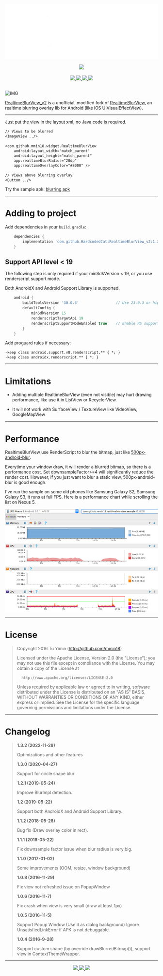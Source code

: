 <p align="center">
  <img src="/imgs/logo.png?raw=true">
</p>
<div align="center">
  <a href="https://github.com/HardcodedCat/RealtimeBlurView_v2/actions/workflows/sample_build.yml?query=branch%3Amaster">
    <img src="https://img.shields.io/github/workflow/status/HardcodedCat/RealtimeBlurView_v2/Sample%20build/master?label=Build&logo=gradle"/>
  </a>
</div>
<br />
<div align="center">
  <a href="https://developer.android.com/about/versions/android-4.0-highlights">
    <img src="https://img.shields.io/static/v1?label=Android&message=4.0.3%2B&color=brightgreen&style=flat&logo=android&logoColor=white"/>
  </a>
  <a href="https://github.com/HardcodedCat/RealtimeBlurView_v2/commits/master">
    <img src="https://img.shields.io/github/last-commit/HardcodedCat/RealtimeBlurView_v2/master?color=informational&label=Updated&logo=github"/>
  </a>
  <a href="https://github.com/HardcodedCat/RealtimeBlurView_v2/releases">
    <img src="https://badgen.net/github/tag/HardcodedCat/RealtimeBlurView_v2?color=orange&icon=terminal&label=Latest"/>
  </a>
  <a href="/LICENSE">
    <img src="https://img.shields.io/badge/License-Apache_v2-informational.svg?logo=apache"/>
  </a>
</div>
<br />

![IMG](imgs/1.gif)

[RealtimeBlurView_v2](https://github.com/HardcodedCat/RealtimeBlurView_v2) is a unofficial, modified fork of [RealtimeBlurView](https://github.com/mmin18/RealtimeBlurView), an realtime blurring overlay lib for Android (like iOS UIVisualEffectView).

***

Just put the view in the layout xml, no Java code is required.

	// Views to be blurred
	<ImageView ../>
	
	<com.github.mmin18.widget.RealtimeBlurView
		android:layout_width="match_parent"
		android:layout_height="match_parent"
		app:realtimeBlurRadius="20dp"
		app:realtimeOverlayColor="#8000" />
	
	// Views above blurring overlay
	<Button ../>

Try the sample apk: [blurring.apk](https://github.com/HardcodedCat/RealtimeBlurView_v2/suites/9478708287/artifacts/449119298)

***

# Adding to project

Add dependencies in your `build.gradle`:

```groovy
	dependencies {
	    implementation 'com.github.HardcodedCat:RealtimeBlurView_v2:1.3.2'
	}
```

## Support API level < 19

The following step is only required if your minSdkVersion < 19, or you use renderscript support mode.

Both AndroidX and Android Support Library is supported.

```groovy
	android {
		buildToolsVersion '30.0.3'                 // Use 23.0.3 or higher
		defaultConfig {
			minSdkVersion 15
			renderscriptTargetApi 19
			renderscriptSupportModeEnabled true    // Enable RS support
		}
	}
```

Add proguard rules if necessary:

```
-keep class android.support.v8.renderscript.** { *; }
-keep class androidx.renderscript.** { *; }
```

***

# Limitations

- Adding multiple RealtimeBlurView (even not visible) may hurt drawing performance, like use it in ListView or RecyclerView.

- It will not work with SurfaceView / TextureView like VideoView, GoogleMapView

***

# Performance

RealtimeBlurView use RenderScript to blur the bitmap, just like [500px-android-blur](https://github.com/500px/500px-android-blur).

Everytime your window draw, it will render a blurred bitmap, so there is a performance cost. Set downsampleFactor>=4 will significantly reduce the render cost. However, if you just want to blur a static view, 500px-android-blur is good enough.

I've run the sample on some old phones like Samsung Galaxy S2, Samsung Galaxy S3, it runs at full FPS. Here is a performance chart while scrolling the list on Nexus 5.

![Nexus5](imgs/2.png)

***

# License

>   Copyright 2016 Tu Yimin (http://github.com/mmin18)
>
>   Licensed under the Apache License, Version 2.0 (the "License");
>   you may not use this file except in compliance with the License.
>   You may obtain a copy of the License at
>
>       http://www.apache.org/licenses/LICENSE-2.0
>
>   Unless required by applicable law or agreed to in writing, software
>   distributed under the License is distributed on an "AS IS" BASIS,
>   WITHOUT WARRANTIES OR CONDITIONS OF ANY KIND, either express or implied.
>   See the License for the specific language governing permissions and
>   limitations under the License.

***

# Changelog
>
> **1.3.2 (2022-11-28)**
>
> Optimizations and other features
>
> **1.3.0 (2020-04-27)**
>
> Support for circle shape blur
>
> **1.2.1 (2019-05-24)**
>
> Improve BlurImpl detection.
>
> **1.2 (2019-05-22)**
>
> Support both AndroidX and Android Support Library.
>
> **1.1.2 (2018-05-28)**
>
> Bug fix (Draw overlay color in rect).
>
> **1.1.1 (2018-05-22)**
>
> Fix downsample factor issue when blur radius is very big.
>
> **1.1.0 (2017-01-02)**
> 
> Some improvements (OOM, resize, window background)
>
> **1.0.8 (2016-11-29)**
> 
> Fix view not refreshed issue on PopupWindow
> 
> **1.0.6 (2016-11-7)**
> 
> Fix crash when view is very small (draw at least 1px)
>
> **1.0.5 (2016-11-5)**
>
> Support Popup Window (Use it as dialog background)
> Ignore UnsatisfiedLinkError if APK is not debuggable.
> 
> **1.0.4 (2016-9-28)**
>
> Support custom shape (by override drawBlurredBitmap()), support view in ContextThemeWrapper.

***

<div align="center">
  <a href="https://jitpack.io/#HardcodedCat/RealtimeBlurView_v2">
    <img src="https://jitpack.io/v/HardcodedCat/RealtimeBlurView_v2/month.svg"/>
  </a>
  <a href="https://jitpack.io/#HardcodedCat/RealtimeBlurView_v2">
    <img src="https://jitpack.io/v/HardcodedCat/RealtimeBlurView_v2/week.svg"/>
  </a>
  <a href="https://api.github.com/repos/HardcodedCat/RealtimeBlurView_v2/forks">
    <img src="https://img.shields.io/github/forks/HardcodedCat/RealtimeBlurView_v2?style=social"/>
  </a>
</div>

